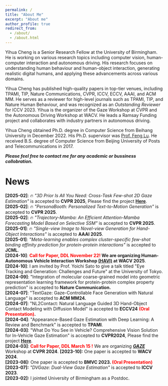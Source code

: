 ```yaml
---
permalink: /
title: "About Me"
excerpt: "About me"
author_profile: true
redirect_from: 
  - /about/
  - /about.html
---
```

Yihua Cheng is a Senior Research Fellow at the University of Birmingham.
He is working on various research topics including computer vision, human-computer interaction and autonomous driving.
His research focuses on understanding human behaviour and human-object interaction, generating realistic digital humans, and applying these advancements across various domains.

Yihua Cheng has published high-quality papers in top-tier venues, including TPAMI, TIP, Nature Communications, CVPR, ICCV, ECCV, AAAI, and ACM MM. He serves as a reviewer for high-level journals such as TPAMI, TIP, and Nature Human Behaviour, and was recognized as an *Outstanding Reviewer* for ICCV 2023.
Yihua is the organizer of the Gaze Workshop at CVPR and the Autonomous Driving Workshop at WACV. He leads a Ramsay Funding project and collaborates with industry partners in autonomous driving.

Yihua Cheng obtained Ph.D. degree in Computer Science from Beihang University in December 2022. His Ph.D. supervisor was [Prof. Feng Lu](https://scholar.google.com.hk/citations?user=9ggbm0QAAAAJ&hl=en). He received B.S. degree of Computer Science from Beijing University of Posts and Telecommunications in 2017.

***Please feel free to contact me for any academic or bussiness collobration.***

News
=====
**\[2025-02\]**: 🔥 *"3D Prior Is All You Need: Cross-Task Few-shot 2D Gaze Estimation"* is accepted to **CVPR 2025**, Please find the project **[Here](work/gaze322)**.  
**\[2025-02\]**: 🔥 *"PersonaBooth: Personalized Text-to-Motion Generation"* is accepted to **CVPR 2025**.  
**\[2025-02\]**: 🔥 *"Trajectory-Mamba: An Efficient Attention-Mamba Forecasting Model Based on Selective SSM"* is accepted to **CVPR 2025**.  
**\[2025-01\]**: 🔥 *"Single-view Image to Novel-view Generation for Hand-Object Interactions"* is accepted to **AAAI 2025**.    
**\[2025-01\]**:  *"Meta-learning enables complex cluster-specific few-shot binding affinity prediction for protein-protein interactions"* is accepted to **JCML**.  
**\[2024-10\]**:  **<font color=red>Call for Paper, DDL November 22!</font> We are organizing Human-Autonomous Vehicle Interaction Workshop [(HAVI)](https://haviworkshop.github.io/2024/) at WACV 2025**.   
**\[2024-10\]**: I am invited by Prof. Yoichi Sato to give a talk titled "Eye Tracking and Generation: Challenges and Future" at the University of Tokyo.   
**\[2024-09\]**: "Integration of molecular coarse-grained model into geometric representation learning framework for protein-protein complex property prediction" is accepted to **Nature Communication.**  
**\[2024-07\]**: "TextGaze: Gaze-Controllable Face Generation with Natural Language" is accepted to **ACM MM24.**   
**\[2024-07\]**: "NL2Contact: Natural Language Guided 3D Hand-Object Contact Modeling with Diffusion Model" is accepted to **ECCV24** **<font color=red>(Oral Presentation)</font>.**   
**\[2024-04\]**: "Appearance-Based Gaze Estimation with Deep Learning: A Review and Benchmark" is accepted to **TPAMI**.     
**\[2024-03\]**: "What Do You See in Vehicle? Comprehensive Vision Solution for In-Vehicle Gaze Estimation" is accepted to **CVPR2024**, Please find the project **[Here](work/ivgaze)**.    
**\[2024-03\]**: **<font color=red>Call for Paper, DDL March 15 !</font>** We are organizing ***[GAZE](https://gazeworkshop.github.io/2024/)*** Workshop at **CVPR 2024**.
**\[2023-10\]:** One paper is accepted to **WACV 2024**.   
**\[2023-08\]:** One paper is accepted to **BMVC 2023. <font color=red>(Oral Presentation)</font>**   
**\[2023-07\]:** *"DVGaze: Dual-View Gaze Estimation"* is accepted to **ICCV 2023**.  
**\[2023-02\]:** I jointed University of Birmingham as a Postdoc.
